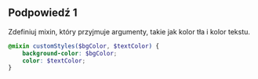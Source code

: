 ## Podpowiedź 1
Zdefiniuj mixin, który przyjmuje argumenty, takie jak kolor tła i kolor tekstu.

```scss
@mixin customStyles($bgColor, $textColor) {
    background-color: $bgColor;
    color: $textColor;
}
```

